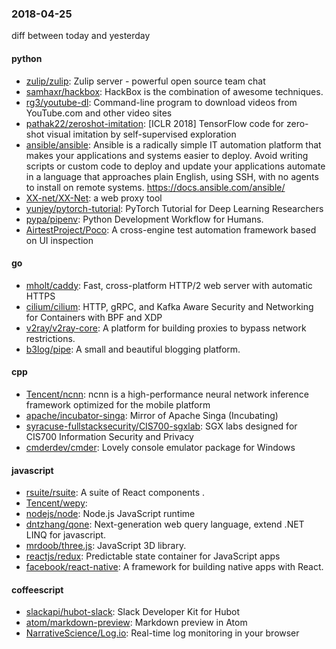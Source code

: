 ### 2018-04-25
diff between today and yesterday

#### python
* [zulip/zulip](https://github.com/zulip/zulip): Zulip server - powerful open source team chat
* [samhaxr/hackbox](https://github.com/samhaxr/hackbox): HackBox is the combination of awesome techniques.
* [rg3/youtube-dl](https://github.com/rg3/youtube-dl): Command-line program to download videos from YouTube.com and other video sites
* [pathak22/zeroshot-imitation](https://github.com/pathak22/zeroshot-imitation): [ICLR 2018] TensorFlow code for zero-shot visual imitation by self-supervised exploration
* [ansible/ansible](https://github.com/ansible/ansible): Ansible is a radically simple IT automation platform that makes your applications and systems easier to deploy. Avoid writing scripts or custom code to deploy and update your applications  automate in a language that approaches plain English, using SSH, with no agents to install on remote systems. https://docs.ansible.com/ansible/
* [XX-net/XX-Net](https://github.com/XX-net/XX-Net): a web proxy tool
* [yunjey/pytorch-tutorial](https://github.com/yunjey/pytorch-tutorial): PyTorch Tutorial for Deep Learning Researchers
* [pypa/pipenv](https://github.com/pypa/pipenv): Python Development Workflow for Humans.
* [AirtestProject/Poco](https://github.com/AirtestProject/Poco): A cross-engine test automation framework based on UI inspection

#### go
* [mholt/caddy](https://github.com/mholt/caddy): Fast, cross-platform HTTP/2 web server with automatic HTTPS
* [cilium/cilium](https://github.com/cilium/cilium): HTTP, gRPC, and Kafka Aware Security and Networking for Containers with BPF and XDP
* [v2ray/v2ray-core](https://github.com/v2ray/v2ray-core): A platform for building proxies to bypass network restrictions.
* [b3log/pipe](https://github.com/b3log/pipe):  A small and beautiful blogging platform. 

#### cpp
* [Tencent/ncnn](https://github.com/Tencent/ncnn): ncnn is a high-performance neural network inference framework optimized for the mobile platform
* [apache/incubator-singa](https://github.com/apache/incubator-singa): Mirror of Apache Singa (Incubating)
* [syracuse-fullstacksecurity/CIS700-sgxlab](https://github.com/syracuse-fullstacksecurity/CIS700-sgxlab): SGX labs designed for CIS700 Information Security and Privacy
* [cmderdev/cmder](https://github.com/cmderdev/cmder): Lovely console emulator package for Windows

#### javascript
* [rsuite/rsuite](https://github.com/rsuite/rsuite):  A suite of React components .
* [Tencent/wepy](https://github.com/Tencent/wepy): 
* [nodejs/node](https://github.com/nodejs/node): Node.js JavaScript runtime 
* [dntzhang/qone](https://github.com/dntzhang/qone): Next-generation web query language, extend .NET LINQ for javascript.
* [mrdoob/three.js](https://github.com/mrdoob/three.js): JavaScript 3D library.
* [reactjs/redux](https://github.com/reactjs/redux): Predictable state container for JavaScript apps
* [facebook/react-native](https://github.com/facebook/react-native): A framework for building native apps with React.

#### coffeescript
* [slackapi/hubot-slack](https://github.com/slackapi/hubot-slack): Slack Developer Kit for Hubot
* [atom/markdown-preview](https://github.com/atom/markdown-preview):  Markdown preview in Atom
* [NarrativeScience/Log.io](https://github.com/NarrativeScience/Log.io): Real-time log monitoring in your browser
